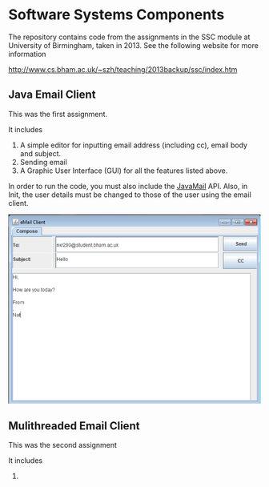 # Software Systems Components

The repository contains code from the assignments in the SSC module at University of Birmingham, taken in 2013. See the following website for more information  

http://www.cs.bham.ac.uk/~szh/teaching/2013backup/ssc/index.htm

## Java Email Client  

This was the first assignment.  

It includes  
1.	A simple editor for inputting email address (including cc), email body and subject.  
2.	Sending email   
3.	A Graphic User Interface (GUI) for all the features listed above.  

In order to run the code, you must also include the [JavaMail](https://java.net/projects/javamail/pages/Home) API. Also, in Init, the user details must be changed to those of the user using the email client.

![](email.png)

## Mulithreaded Email Client  

This was the second assignment  

It includes  

1. 

